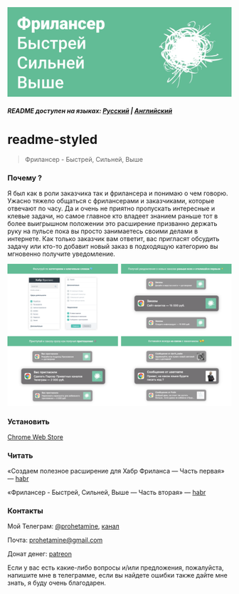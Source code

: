 ![logo](https://github.com/prohetamine/habr-freelance/blob/main/media/logo.png)

##### README доступен на языках: [Русский](https://github.com/prohetamine/habr-freelance/blob/main/README.md) | [Английский](hhttps://github.com/prohetamine/habr-freelance/blob/main/README/english.md)

# readme-styled

> Фрилансер - Быстрей, Сильней, Выше

### Почему ?

Я был как в роли заказчика так и фрилансера и понимаю о чем говорю. Ужасно тяжело общаться с фрилансерами и заказчиками, которые отвечают по часу. Да и очень не приятно пропускать интересные и клевые задачи, но самое главное кто владеет знанием раньше тот в более выигрышном положении это расширение призванно держать руку на пульсе пока вы просто занимаетесь своими делами в интернете. Как только заказчик вам ответит, вас пригласят обсудить задачу или кто-то добавит новый заказ в подходящую категорию вы мгновенно получите уведомление.

![screenshots](https://github.com/prohetamine/habr-freelance/blob/main/media/screenshots.png)

### Установить

[Chrome Web Store](https://chrome.google.com/webstore/detail/%D1%85%D0%B0%D0%B1%D1%80-%D1%84%D1%80%D0%B8%D0%BB%D0%B0%D0%BD%D1%81/efdndlpohbhedbbilokaalofchbeialo)

### Читать

«Создаем полезное расширение для Хабр Фриланса — Часть первая» — [habr](https://habr.com/ru/post/593421/)

«Фрилансер - Быстрей, Сильней, Выше — Часть вторая» — [habr](https://habr.com/ru/post/593421/)

### Контакты

Мой Телеграм: [@prohetamine](https://t.me/prohetamine), [канал](https://t.me/prohetamines)

Почта: prohetamine@gmail.com

Донат денег: [patreon](https://www.patreon.com/prohetamine)

Если у вас есть какие-либо вопросы и/или предложения, пожалуйста, напишите мне в телеграмме, если вы найдете ошибки также дайте мне знать, я буду очень благодарен.
